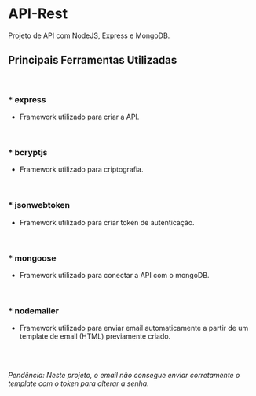 # API-Rest

Projeto de API com NodeJS, Express e MongoDB.
<br>

## Principais Ferramentas Utilizadas

<br>

### * express
  * Framework utilizado para criar a API.
  <br>
  
### * bcryptjs
  * Framework utilizado para criptografia.
  <br>
  
### * jsonwebtoken
  * Framework utilizado para criar token de autenticação.
  <br>
  
### * mongoose
  * Framework utilizado para conectar a API com o mongoDB.
  <br>
  
### * nodemailer
  * Framework utilizado para enviar email automaticamente a partir de um template de email (HTML) previamente criado.
  <br>
  <br>
  
  _Pendência: Neste projeto, o email não consegue enviar corretamente o template com o token para alterar a senha._ 
